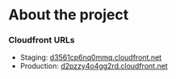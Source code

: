 # About the project
### Cloudfront URLs
* Staging: [d3561cp6nq0mmq.cloudfront.net](https://d3561cp6nq0mmq.cloudfront.net/)
* Production: [d2pzzy4o4gg2rd.cloudfront.net](https://d2pzzy4o4gg2rd.cloudfront.net/)